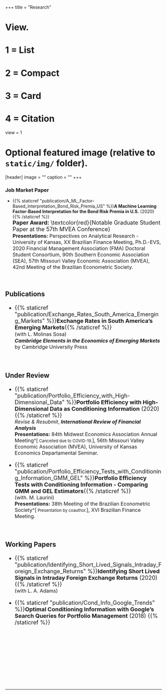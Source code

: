 +++
title = "Research"

# View.
#   1 = List
#   2 = Compact
#   3 = Card
#   4 = Citation
view = 1

# Optional featured image (relative to `static/img/` folder).
[header]
image = ""
caption = ""
+++

### **Job Market Paper**

* {{% staticref "publication/A_ML_Factor-Based_Interpretation_Bond_Risk_Premia_US" %}}**A Machine Learning Factor-Based Interpretation for the Bond Risk Premia in U.S.** (2020) {{% /staticref %}} <br>
<font size="4"> **Paper Award:** \textcolor{red}{Notable Graduate Student Paper at the 57th MVEA Conference} <br>
<font size="3"> **Presentations:**  Perspectives on Analytical Research - University of Kansas, XX Brazilian Finance Meeting, Ph.D.-EVS, 2020 Financial Management Association (FMA) Doctoral Student Consortium, 90th Southern Economic Association (SEA), 57th Missouri Valley Economic Association (MVEA), 42nd Meeting of the Brazilian Econometric Society. </font>

<br>

### **Publications**

* {{% staticref "publication/Exchange_Rates_South_America_Emerging_Markets" %}}**Exchange Rates in South America’s Emerging Markets**{{% /staticref %}}  
<font size="3"> (with L. Molinas Sosa)  </font>  
<font size="3"> ***Cambridge Elements in the Economics of Emerging Markets*** by Cambridge University Press </font>

<br>
 
### **Under Review**
<!-- **Submitted** -->
<!-- Papers under Revision -->

* {{% staticref "publication/Portfolio_Efficiency_with_High-Dimensional_Data" %}}**Portfolio Efficiency with High-Dimensional Data as Conditioning Information** (2020) {{% /staticref %}} <br>
<font size="3"> *Revise \& Resubmit*, ***International Review of Financial Analysis*** </font> <br>
<font size="3"> **Presentations:** 84th Midwest Economics Association Annual Meeting^[<font size="2"> Cancelled due to COVID-19.</font>], 56th Missouri Valley Economic Association (MVEA), University of Kansas Economics Departamental Seminar. </font>

* {{% staticref "publication/Portfolio_Efficiency_Tests_with_Conditioning_Information_GMM_GEL" %}}**Portfolio Efficiency Tests with Conditioning Information - Comparing GMM and GEL Estimators**{{% /staticref %}}  
 <font size="3"> (with. M. Laurini) </font> <br>
<font size="3"> **Presentations:** 38th Meeting of the Brazilian Econometric Society^[<font size="2"> Presentation by coauthor.</font>], XVI Brazilian Finance Meeting. </font>

<br>

### **Working Papers**

<!--
* {{% staticref "publication/A_ML_Factor-Based_Interpretation_Bond_Risk_Premia_US" %}}**A Machine Learning Factor-Based Interpretation for the Bond Risk Premia in U.S.** (2020) {{% /staticref %}}
-->


* {{% staticref "publication/Identifying_Short_Lived_Signals_Intraday_Foreign_Exchange_Returns" %}}**Identifying Short Lived Signals in Intraday Foreign Exchange Returns** (2020) {{% /staticref %}}  
 <font size="3"> (with L. A. Adams) </font>
 
* {{% staticref "publication/Cond_Info_Google_Trends" %}}**Optimal Conditioning Information with Google’s Search Queries for Portfolio Management** (2018) {{% /staticref %}}


<br>
<br>
<br>
<br>
<br>
<br>
<br>
<br>

---